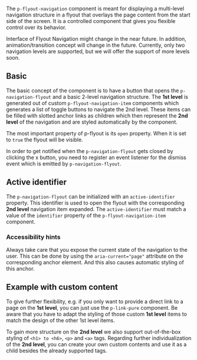 <ComponentHeading name="Flyout Navigation"></ComponentHeading>

The `p-flyout-navigation` component is meant for displaying a multi-level navigation structure in a flyout that overlays
the page content from the start side of the screen. It is a controlled component that gives you flexible control over
its behavior.

<Notification heading="Experimental Component" state="warning">
  Interface of Flyout Navigation might change in the near future. In addition, animation/transition concept will change in the future. Currently, only two navigation levels are supported, but we will offer the support of more levels soon.
</Notification>

<TableOfContents></TableOfContents>

## Basic

The basic concept of the component is to have a button that opens the `p-navigation-flyout` and a basic 2-level
navigation structure. The **1st level** is generated out of custom `p-flyout-navigation-item` components which generates
a list of toggle buttons to navigate the 2nd level. These items can be filled with slotted anchor links as children
which then represent the **2nd level** of the navigation and are styled automatically by the component.

The most important property of p-flyout is its `open` property. When it is set to `true` the flyout will be visible.

In order to get notified when the `p-navigation-flyout` gets closed by clicking the x button, you need to register an
event listener for the dismiss event which is emitted by `p-navigation-flyout`.

<Playground :frameworkMarkup="codeExample" :markup="codeExample['vanilla-js']" :config="config"></Playground>

## Active identifier

The `p-navigation-flyout` can be initialized with an `active-identifier` property. This identifier is used to open the
flyout with the corresponding **2nd level** navigation item expanded. The `active-identifier` must match a value of the
`identifier` property of the `p-flyout-navigation-item` component.

<Playground :frameworkMarkup="codeExampleActiveIdentifier" :markup="codeExampleActiveIdentifier['vanilla-js']" :config="config"></Playground>

### <A11yIcon></A11yIcon> Accessibility hints

Always take care that you expose the current state of the navigation to the user. This can be done by using the
`aria-current="page"` attribute on the corresponding anchor element. And this also causes automatic styling of this
anchor.

## Example with custom content

To give further flexibility, e.g. if you only want to provide a direct link to a page on the **1st level**, you can just
use the `p-link-pure` component. Be aware that you have to adapt the styling of those custom **1st level** items to
match the design of the other 1st level items.

To gain more structure on the **2nd level** we also support out-of-the-box styling of `<h1> to <h6>`, `<p>` and `<a>`
tags. Regarding further individualization of the **2nd level**, you can create your own custom contents and use it as a
child besides the already supported tags.

<Playground :frameworkMarkup="codeExampleCustomContent" :markup="codeExampleCustomContent['vanilla-js']" :config="config"></Playground>

<script lang="ts">
import Vue from 'vue';
import Component from 'vue-class-component'; 
import { getFlyoutNavigationCodeSamples } from "@porsche-design-system/shared"; 

@Component()
export default class Code extends Vue {
  config = { themeable: true };
  flyoutNavigations = [];
  codeExample = getFlyoutNavigationCodeSamples('default');
  codeExampleActiveIdentifier = getFlyoutNavigationCodeSamples('example-active-identifier'); 
  codeExampleCustomContent = getFlyoutNavigationCodeSamples('example-custom-content');
  
  mounted() {
    this.registerEvents();
  }

  updated() {
    /* event handling is registered again on every update since markup is changing and references are lost */
    this.registerEvents();
  }

  registerEvents() {
    this.flyoutNavigations = document.querySelectorAll('.playground .demo p-flyout-navigation');
    
    const buttonsOpen = document.querySelectorAll('.playground .demo > p-button');
    buttonsOpen.forEach((btn, index) => btn.addEventListener('click', () => this.openFlyout(index)));
    
    this.flyoutNavigations.forEach((flyout, index) => {
      flyout.addEventListener('dismiss', () => this.closeFlyout(index));
      flyout.addEventListener('update', (e) => {
        flyout.activeIdentifier = e.detail.activeIdentifier;
      });
    });
  }
    
  openFlyout(index: number): void {
    this.flyoutNavigations[index].open = true;
  }

  closeFlyout(index: number): void {
    this.flyoutNavigations[index].open = false;
  }
}
</script>

